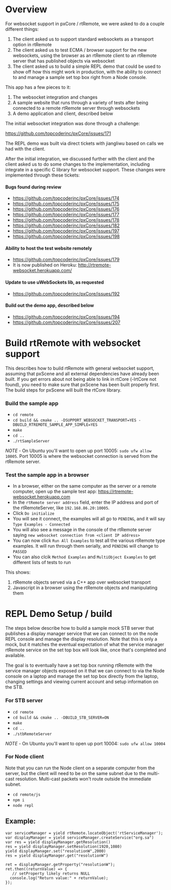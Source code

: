 # Overview

For websocket support in pxCore / rtRemote, we were asked to do a couple different things:

1.  The client asked us to support standard websockets as a transport option in rtRemote
2.  The client asked us to test ECMA / browser support for the new websockets, using the browser as an rtRemote client to an rtRemote server that has published objects via websocket
3.  The client asked us to build a simple REPL demo that could be used to show off how this might work in production, with the ability to connect to and manage a sample set top box right from a Node console.  

This app has a few pieces to it:

1.  The websocket integration and changes
2.  A sample website that runs through a variety of tests after being connected to a remote rtRemote server through websockets
3.  A demo application and client, described below

The initial websocket integration was done through a challenge:

https://github.com/topcoderinc/pxCore/issues/171 

The REPL demo was built via direct tickets with jiangliwu based on calls we had with the client.

After the initial integration, we discussed further with the client and the client asked us to do some changes to the implementation, including integrate in a specific C library for websocket support.  These changes were implemented through these tickets:

#### Bugs found during review

* https://github.com/topcoderinc/pxCore/issues/174
* https://github.com/topcoderinc/pxCore/issues/175
* https://github.com/topcoderinc/pxCore/issues/176
* https://github.com/topcoderinc/pxCore/issues/177
* https://github.com/topcoderinc/pxCore/issues/178
* https://github.com/topcoderinc/pxCore/issues/182
* https://github.com/topcoderinc/pxCore/issues/197
* https://github.com/topcoderinc/pxCore/issues/198

#### Ability to host the test website remotely

* https://github.com/topcoderinc/pxCore/issues/179
* It is now published on Heroku:  http://rtremote-websocket.herokuapp.com/

#### Update to use uWebSockets lib, as requested

* https://github.com/topcoderinc/pxCore/issues/192

#### Build out the demo app, described below

* https://github.com/topcoderinc/pxCore/issues/194
* https://github.com/topcoderinc/pxCore/issues/207

# Build rtRemote with websocket support

This describes how to build rtRemote with general websocket support, assuming that pxScene and all external dependencies have already been built.  If you get errors about not being able to link in rtCore (-lrtCore not found), you need to make sure that pxScene has been built properly first.  The build steps for pxScene will built the rtCore library.

### Build the sample app
* `cd remote` 
 * `cd build && cmake .. -DSUPPORT_WEBSOCKET_TRANSPORT=YES -DBUILD_RTREMOTE_SAMPLE_APP_SIMPLE=YES` 
 * `make`
 * `cd ..`
* `./rtSampleServer` 

*NOTE* - On Ubuntu you'll want to open up port 10005:  `sudo ufw allow 10005`.  Port 10005 is where the websocket connection is served from the rtRemote server.

### Test the sample app in a browser

* In a browser, either on the same computer as the server or a remote computer, open up the sample test app:  https://rtremote-websocket.herokuapp.com
* In the `rtRemote server address` field, enter the IP address and port of the rtRemoteServer, like `192.168.86.20:10005`.
* Click `Do initialize`
 * You will see it connect, the examples will all go to `PENDING`, and it will say `Type Examples - Connected`
 * You will also see a message in the console of the rtRemote server saying `new websocket connection from <client IP address>`
* You can now click `Run All Examples` to test all the various rtRemote type examples.  It will run through them serially, and `PENDING` will change to `PASSED`
* You can also clcik `Method Examples` and `MultiObject Examples` to get different lists of tests to run

This shows:

1.  rtRemote objects served via a C++ app over websocket transport
2.  Javascript in a browser using the rtRemote objects and manipulating them

# REPL Demo Setup / build

The steps below describe how to build a sample mock STB server that publishes a display manager service that we can connect to on the node REPL console and manage the display resolution.  Note that this is only a mock, but it matches the eventual expectation of what the service manager rtRemote service on the set top box will look like, once that's completed and available.

The goal is to eventually have a set top box running rtRemote with the service manager objects exposed on it that we can connect to via the Node console on a laptop and manage the set top box directly from the laptop, changing settings and viewing current account and setup information on the STB.

### For STB server
* `cd remote` 
 * `cd build && cmake .. -DBUILD_STB_SERVER=ON ` 
 * `make`
 * `cd ..`
* `./stbRemoteServer` 

*NOTE* - On Ubuntu you'll want to open up port 10004:  `sudo ufw allow 10004`

### For Node client

Note that you can run the Node client on a separate computer from the server, but the client will need to be on the same subnet due to the multi-cast resolution.  Multi-cast packets won't route outside the immediate subnet.

* `cd remote/js`
 * `npm i`
 * `node repl`

## Example:

```
var serviceManager = yield rtRemote.locateObject('rtServiceManager');
var displayManager = yield serviceManager.createService("org.sa")
var res = yield displayManager.getResolution()
res = yield displayManager.setResolution(1920,1080)
yield displayManager.set("resolutionW",2000)
res = yield displayManager.get("resolutionW")

ret = displayManager.getProperty("resolutionW");
ret.then((returnValue) => {
   // setProperty likely returns NULL
  console.log("Return value:" + returnValue); 
});
```
